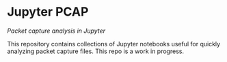 # Jupyter PCAP

_Packet capture analysis in Jupyter_

This repository contains collections of Jupyter notebooks useful for quickly analyzing packet capture files. This repo is a work in progress.
